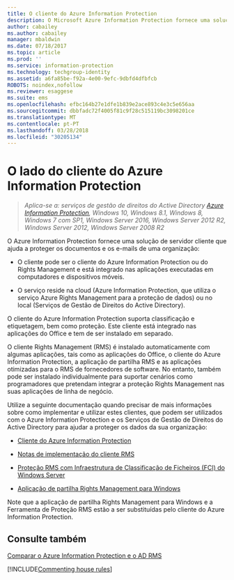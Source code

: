 ```yaml
---
title: O cliente do Azure Information Protection
description: O Microsoft Azure Information Protection fornece uma solução de servidor cliente que ajuda a proteger os dados de uma organização. O cliente (o cliente do Azure Information Protection ou o cliente Rights Management) está integrado nas aplicações executadas em computadores e dispositivos móveis.
author: cabailey
ms.author: cabailey
manager: mbaldwin
ms.date: 07/18/2017
ms.topic: article
ms.prod: ''
ms.service: information-protection
ms.technology: techgroup-identity
ms.assetid: a6fa85be-f92a-4e00-9efc-9dbfd4dfbfcb
ROBOTS: noindex,nofollow
ms.reviewer: esaggese
ms.suite: ems
ms.openlocfilehash: efbc164b27e1dfe1b839e2ace893c4e3c5e656aa
ms.sourcegitcommit: dbbfadc72f4005f81c9f28c515119bc3098201ce
ms.translationtype: MT
ms.contentlocale: pt-PT
ms.lasthandoff: 03/28/2018
ms.locfileid: "30205134"
---
```

# <a name="the-client-side-of-azure-information-protection"></a>O lado do cliente do Azure Information Protection

>*Aplica-se a: serviços de gestão de direitos do Active Directory [Azure Information Protection](https://azure.microsoft.com/pricing/details/information-protection), Windows 10, Windows 8.1, Windows 8, Windows 7 com SP1, Windows Server 2016, Windows Server 2012 R2, Windows Server 2012, Windows Server 2008 R2*

O Azure Information Protection fornece uma solução de servidor cliente que ajuda a proteger os documentos e os e-mails de uma organização:

- O cliente pode ser o cliente do Azure Information Protection ou do Rights Management e está integrado nas aplicações executadas em computadores e dispositivos móveis. 

- O serviço reside na cloud (Azure Information Protection, que utiliza o serviço Azure Rights Management para a proteção de dados) ou no local (Serviços de Gestão de Direitos do Active Directory). 

O cliente do Azure Information Protection suporta classificação e etiquetagem, bem como proteção. Este cliente está integrado nas aplicações do Office e tem de ser instalado em separado.

O cliente Rights Management (RMS) é instalado automaticamente com algumas aplicações, tais como as aplicações do Office, o cliente do Azure Information Protection, a aplicação de partilha RMS e as aplicações otimizadas para o RMS de fornecedores de software. No entanto, também pode ser instalado individualmente para suportar cenários como programadores que pretendam integrar a proteção Rights Management nas suas aplicações de linha de negócio.

Utilize a seguinte documentação quando precisar de mais informações sobre como implementar e utilizar estes clientes, que podem ser utilizados com o Azure Information Protection e os Serviços de Gestão de Direitos do Active Directory para ajudar a proteger os dados da sua organização:

- [Cliente do Azure Information Protection](AIP-client.md)

- [Notas de implementação do cliente RMS](client-deployment-notes.md)

- [Proteção RMS com Infraestrutura de Classificação de Ficheiros (FCI) do Windows Server](configure-fci.md)

- [Aplicação de partilha Rights Management para Windows](sharing-app-windows.md)

Note que a aplicação de partilha Rights Management para Windows e a Ferramenta de Proteção RMS estão a ser substituídas pelo cliente do Azure Information Protection. 


## <a name="see-also"></a>Consulte também
[Comparar o Azure Information Protection e o AD RMS](../understand-explore/compare-azure-rms-ad-rms.md)

[!INCLUDE[Commenting house rules](../includes/houserules.md)]